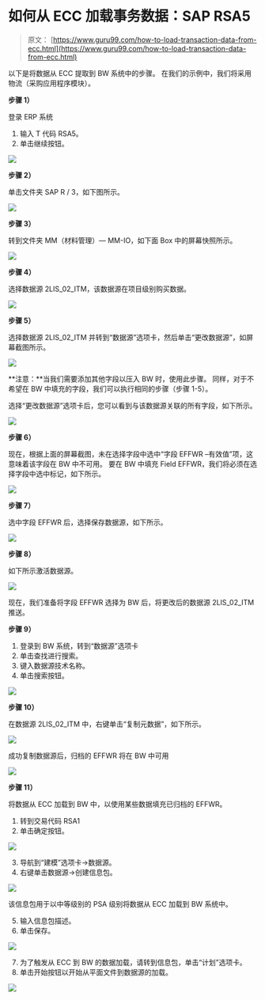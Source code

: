 # 如何从 ECC 加载事务数据：SAP RSA5

> 原文： [https://www.guru99.com/how-to-load-transaction-data-from-ecc.html](https://www.guru99.com/how-to-load-transaction-data-from-ecc.html)

以下是将数据从 ECC 提取到 BW 系统中的步骤。 在我们的示例中，我们将采用物流（采购应用程序模块）。

**步骤 1）**

登录 ERP 系统

1.  输入 T 代码 RSA5。
2.  单击继续按钮。

[![](img/482c3a0a2660f8d04843ba661d6c7a40.png)](/images/sap/SAP_BI/sap_bi_17_1.jpg)

**步骤 2）**

单击文件夹 SAP R / 3，如下图所示。

[![](img/097e163ee90ec1f4137f8d54c1dba31d.png)](/images/sap/SAP_BI/sap_bi_17_2.jpg)

**步骤 3）**

转到文件夹 MM（材料管理）— MM-IO，如下面 Box 中的屏幕快照所示。

[![](img/63503af165392460f6c4f34b020ef3c6.png)](/images/sap/SAP_BI/sap_bi_17_3.jpg)

**步骤 4）**

选择数据源 2LIS_02_ITM，该数据源在项目级别购买数据。

[![](img/cd1e8a6eb11beb69fa4d95d7e863b58e.png)](/images/sap/SAP_BI/sap_bi_17_4.jpg)

**步骤 5）**

选择数据源 2LIS_02_ITM 并转到“数据源”选项卡，然后单击“更改数据源”，如屏幕截图所示。

[![](img/0020ef006d635882fb38963d24664659.png)](/images/sap/SAP_BI/sap_bi_17_5.jpg)

**注意：**当我们需要添加其他字段以压入 BW 时，使用此步骤。 同样，对于不希望在 BW 中填充的字段，我们可以执行相同的步骤（步骤 1-5）。

选择“更改数据源”选项卡后，您可以看到与该数据源关联的所有字段，如下所示。

[![](img/c7f39d43cbdb41f1751f594ceea3ac5d.png)](/images/sap/SAP_BI/sap_bi_17_6.jpg)

**步骤 6）**

现在，根据上面的屏幕截图，未在选择字段中选中“字段 EFFWR –有效值”项，这意味着该字段在 BW 中不可用。 要在 BW 中填充 Field EFFWR，我们将必须在选择字段中选中标记，如下所示。

[![](img/0a217159b8df6e1b55e8b65ad0b3bfeb.png)](/images/sap/SAP_BI/sap_bi_17_7.jpg)

**步骤 7）**

选中字段 EFFWR 后，选择保存数据源，如下所示。

[![](img/6b85139533835a373535dd68563b14d4.png)](/images/sap/SAP_BI/sap_bi_17_8.jpg)

**步骤 8）**

如下所示激活数据源。

[![](img/efb2724cd66f574903435c669cbfccdb.png)](/images/sap/SAP_BI/sap_bi_17_9.jpg)

现在，我们准备将字段 EFFWR 选择为 BW 后，将更改后的数据源 2LIS_02_ITM 推送。

**步骤 9）**

1.  登录到 BW 系统，转到“数据源”选项卡
2.  单击查找进行搜索。
3.  键入数据源技术名称。
4.  单击搜索按钮。

[![](img/6d765c55e153eb8c39d45ad2f9f81c74.png)](/images/sap/SAP_BI/sap_bi_17_10.jpg)

**步骤 10）**

在数据源 2LIS_02_ITM 中，右键单击“复制元数据”，如下所示。

[![](img/20a2152be998093b85fb90a8648f8069.png)](/images/sap/SAP_BI/sap_bi_17_11.jpg)

成功复制数据源后，归档的 EFFWR 将在 BW 中可用

[![](img/2bd8204f8781061aa2cefa8bb02bf354.png)](/images/sap/SAP_BI/sap_bi_17_12.jpg)

**步骤 11）**

将数据从 ECC 加载到 BW 中，以使用某些数据填充已归档的 EFFWR。

1.  转到交易代码 RSA1
2.  单击确定按钮。

[![](img/3be7797b8ad61fe48d68e3844ec72cab.png)](/images/sap/SAP_BI/sap_bi_17_13.jpg)

3.  导航到“建模”选项卡->数据源。
4.  右键单击数据源->创建信息包。

[![](img/2e0136b746d78a63eb9e23b7c776745b.png)](/images/sap/SAP_BI/sap_bi_17_14.jpg)

该信息包用于以中等级别的 PSA 级别将数据从 ECC 加载到 BW 系统中。

5.  输入信息包描述。
6.  单击保存。

[![](img/4bc085d1efe8e8da4bb920de8b319c2d.png)](/images/sap/SAP_BI/sap_bi_17_15.jpg)

7.  为了触发从 ECC 到 BW 的数据加载，请转到信息包，单击“计划”选项卡。
8.  单击开始按钮以开始从平面文件到数据源的加载。

[![](img/3372445a630d0710673842ddbfc36b6d.png)](/images/sap/SAP_BI/sap_bi_17_16.jpg)